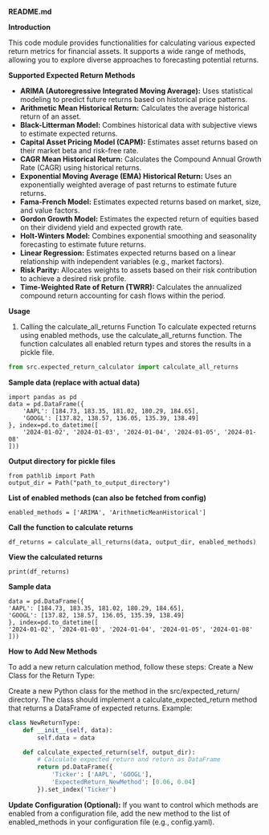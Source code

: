 **README.md**

**Introduction**

This code module provides functionalities for calculating various expected return metrics for financial assets. It
supports a wide range of methods, allowing you to explore diverse approaches to forecasting potential returns.

**Supported Expected Return Methods**

* **ARIMA (Autoregressive Integrated Moving Average):** Uses statistical modeling to predict future returns based on
  historical price patterns.
* **Arithmetic Mean Historical Return:** Calculates the average historical return of an asset.
* **Black-Litterman Model:** Combines historical data with subjective views to estimate expected returns.
* **Capital Asset Pricing Model (CAPM):** Estimates asset returns based on their market beta and risk-free rate.
* **CAGR Mean Historical Return:** Calculates the Compound Annual Growth Rate (CAGR) using historical returns.
* **Exponential Moving Average (EMA) Historical Return:** Uses an exponentially weighted average of past returns to
  estimate future returns.
* **Fama-French Model:** Estimates expected returns based on market, size, and value factors.
* **Gordon Growth Model:** Estimates the expected return of equities based on their dividend yield and expected growth
  rate.
* **Holt-Winters Model:** Combines exponential smoothing and seasonality forecasting to estimate future returns.
* **Linear Regression:** Estimates expected returns based on a linear relationship with independent variables (e.g.,
  market factors).
* **Risk Parity:** Allocates weights to assets based on their risk contribution to achieve a desired risk profile.
* **Time-Weighted Rate of Return (TWRR):** Calculates the annualized compound return accounting for cash flows within
  the period.

**Usage**

1. Calling the calculate_all_returns Function
   To calculate expected returns using enabled methods, use the calculate_all_returns function. The function calculates
   all enabled return types and stores the results in a pickle file.

```python
from src.expected_return_calculator import calculate_all_returns
```

**Sample data (replace with actual data)**

```
import pandas as pd
data = pd.DataFrame({
    'AAPL': [184.73, 183.35, 181.02, 180.29, 184.65],
    'GOOGL': [137.82, 138.57, 136.05, 135.39, 138.49]
}, index=pd.to_datetime([
    '2024-01-02', '2024-01-03', '2024-01-04', '2024-01-05', '2024-01-08'
]))
```

**Output directory for pickle files**

```
from pathlib import Path
output_dir = Path("path_to_output_directory")
```

**List of enabled methods (can also be fetched from config)**

```
enabled_methods = ['ARIMA', 'ArithmeticMeanHistorical']
```

**Call the function to calculate returns**

```df_returns = calculate_all_returns(data, output_dir, enabled_methods)```

**View the calculated returns**

```print(df_returns)```


**Sample data**

```import pandas as pd
data = pd.DataFrame({
'AAPL': [184.73, 183.35, 181.02, 180.29, 184.65],
'GOOGL': [137.82, 138.57, 136.05, 135.39, 138.49]
}, index=pd.to_datetime([
'2024-01-02', '2024-01-03', '2024-01-04', '2024-01-05', '2024-01-08'
]))
```

**How to Add New Methods**

To add a new return calculation method, follow these steps:
Create a New Class for the Return Type:

Create a new Python class for the method in the src/expected_return/ directory.
The class should implement a calculate_expected_return method that returns a DataFrame of expected returns.
Example:


```python
class NewReturnType:
    def __init__(self, data):
        self.data = data

    def calculate_expected_return(self, output_dir):
        # Calculate expected return and return as DataFrame
        return pd.DataFrame({
            'Ticker': ['AAPL', 'GOOGL'],
            'ExpectedReturn_NewMethod': [0.06, 0.04]
        }).set_index('Ticker')
```
**Update Configuration (Optional):**
If you want to control which methods are enabled from a configuration file, add the new method to the list of enabled_methods in your configuration file (e.g., config.yaml).